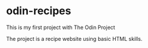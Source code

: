 # odin-recipes
This is my first project with The Odin Project

The project is a recipe website using basic HTML skills.